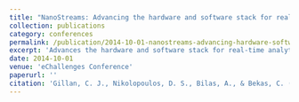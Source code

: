```yaml
---
title: "NanoStreams: Advancing the hardware and software stack for real-time analytics on fast data streams"
collection: publications
category: conferences
permalink: /publication/2014-10-01-nanostreams-advancing-hardware-software
excerpt: 'Advances the hardware and software stack for real-time analytics on fast data streams through the NanoStreams architecture and implementation.'
date: 2014-10-01
venue: 'eChallenges Conference'
paperurl: ''
citation: 'Gillan, C. J., Nikolopoulos, D. S., Bilas, A., & Bekas, C. (2014). &quot;NanoStreams: Advancing the hardware and software stack for real-time analytics on fast data streams.&quot; In <i>eChallenges e-2014 Conference Proceedings</i>, 1-8.'
---
```

